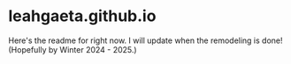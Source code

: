 # leahgaeta.github.io

Here's the readme for right now. I will update when the remodeling is done! (Hopefully by Winter 2024 - 2025.)

